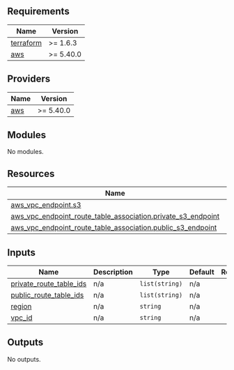 <!-- BEGIN_TF_DOCS -->
## Requirements

| Name | Version |
|------|---------|
| <a name="requirement_terraform"></a> [terraform](#requirement\_terraform) | >= 1.6.3 |
| <a name="requirement_aws"></a> [aws](#requirement\_aws) | >= 5.40.0 |

## Providers

| Name | Version |
|------|---------|
| <a name="provider_aws"></a> [aws](#provider\_aws) | >= 5.40.0 |

## Modules

No modules.

## Resources

| Name | Type |
|------|------|
| [aws_vpc_endpoint.s3](https://registry.terraform.io/providers/hashicorp/aws/latest/docs/resources/vpc_endpoint) | resource |
| [aws_vpc_endpoint_route_table_association.private_s3_endpoint](https://registry.terraform.io/providers/hashicorp/aws/latest/docs/resources/vpc_endpoint_route_table_association) | resource |
| [aws_vpc_endpoint_route_table_association.public_s3_endpoint](https://registry.terraform.io/providers/hashicorp/aws/latest/docs/resources/vpc_endpoint_route_table_association) | resource |

## Inputs

| Name | Description | Type | Default | Required |
|------|-------------|------|---------|:--------:|
| <a name="input_private_route_table_ids"></a> [private\_route\_table\_ids](#input\_private\_route\_table\_ids) | n/a | `list(string)` | n/a | yes |
| <a name="input_public_route_table_ids"></a> [public\_route\_table\_ids](#input\_public\_route\_table\_ids) | n/a | `list(string)` | n/a | yes |
| <a name="input_region"></a> [region](#input\_region) | n/a | `string` | n/a | yes |
| <a name="input_vpc_id"></a> [vpc\_id](#input\_vpc\_id) | n/a | `string` | n/a | yes |

## Outputs

No outputs.
<!-- END_TF_DOCS -->
